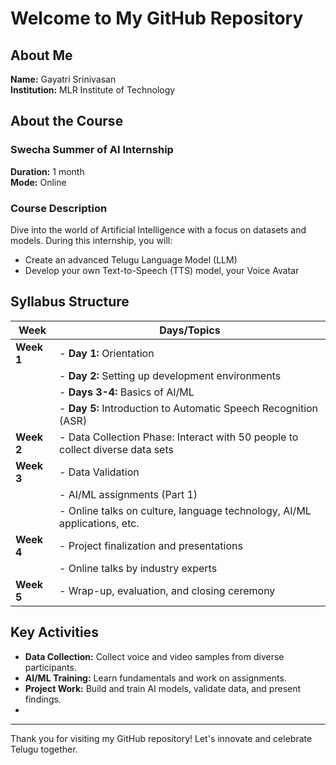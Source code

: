 # Welcome to My GitHub Repository

## About Me
**Name:** Gayatri Srinivasan  
**Institution:** MLR Institute of Technology  

## About the Course
### Swecha Summer of AI Internship

**Duration:** 1 month  
**Mode:** Online

### Course Description
Dive into the world of Artificial Intelligence with a focus on datasets and models. During this internship, you will:

- Create an advanced Telugu Language Model (LLM)
- Develop your own Text-to-Speech (TTS) model, your Voice Avatar

## Syllabus Structure

| Week      | Days/Topics                                                                                           |
|-----------|-------------------------------------------------------------------------------------------------------|
| **Week 1**| - **Day 1:** Orientation                                                                               |
|           | - **Day 2:** Setting up development environments                                                      |
|           | - **Days 3-4:** Basics of AI/ML                                                                        |
|           | - **Day 5:** Introduction to Automatic Speech Recognition (ASR)                                        |
| **Week 2**| - Data Collection Phase: Interact with 50 people to collect diverse data sets                          |
| **Week 3**| - Data Validation                                                                                      |
|           | - AI/ML assignments (Part 1)                                                                           |
|           | - Online talks on culture, language technology, AI/ML applications, etc.                               |
| **Week 4**| - Project finalization and presentations                                                               |
|           | - Online talks by industry experts                                                                     |
| **Week 5**| - Wrap-up, evaluation, and closing ceremony                                                            |

## Key Activities
- **Data Collection:** Collect voice and video samples from diverse participants.
- **AI/ML Training:** Learn fundamentals and work on assignments.
- **Project Work:** Build and train AI models, validate data, and present findings.
- 
---

Thank you for visiting my GitHub repository! Let's innovate and celebrate Telugu together.
